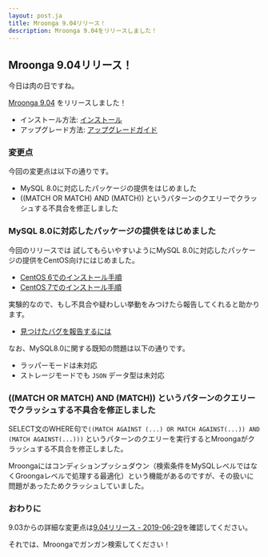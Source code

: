 ```yaml
---
layout: post.ja
title: Mroonga 9.04リリース！
description: Mroonga 9.04をリリースしました！
---
```


## Mroonga 9.04リリース！

今日は肉の日ですね。

[Mroonga 9.04](/ja/docs/news.html#release-9-04) をリリースしました！

* インストール方法: [インストール](/ja/docs/install.html)
* アップグレード方法: [アップグレードガイド](/ja/docs/upgrade.html)

### 変更点

今回の変更点は以下の通りです。

  * MySQL 8.0に対応したパッケージの提供をはじめました
  * ((MATCH OR MATCH) AND (MATCH)) というパターンのクエリーでクラッシュする不具合を修正しました

### MySQL 8.0に対応したパッケージの提供をはじめました

今回のリリースでは 試してもらいやすいようにMySQL 8.0に対応したパッケージの提供をCentOS向けにはじめました。

* [CentOS 6でのインストール手順](/ja/docs/install/centos.html#centos-6-with-the-oracle-mysql-8-0-package)
* [CentOS 7でのインストール手順](/ja/docs/install/centos.html#centos-7-with-the-oracle-mysql-8-0-package)

実験的なので、もし不具合や疑わしい挙動をみつけたら報告してくれると助かります。

* [見つけたバグを報告するには](/ja/docs/contribution/report.html)

なお、MySQL8.0に関する既知の問題は以下の通りです。

* ラッパーモードは未対応
* ストレージモードでも `JSON` データ型は未対応

### ((MATCH OR MATCH) AND (MATCH)) というパターンのクエリーでクラッシュする不具合を修正しました

SELECT文のWHERE句で`((MATCH AGAINST (...) OR MATCH AGAINST(...)) AND (MATCH AGAINST(...)))` というパターンのクエリーを実行するとMroongaがクラッシュする不具合を修正しました。

Mroongaにはコンディションプッシュダウン（検索条件をMySQLレベルではなくGroongaレベルで処理する最適化）という機能があるのですが、その扱いに問題があったためクラッシュしていました。

### おわりに

9.03からの詳細な変更点は[9.04リリース - 2019-06-29](/ja/docs/news.html#release-9-04)を確認してください。

それでは、Mroongaでガンガン検索してください！

